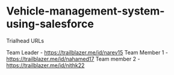 # Vehicle-management-system-using-salesforce

Trialhead URLs

Team Leader   - https://trailblazer.me/id/narev15
Team Member 1 - https://trailblazer.me/id/nahamed17
Team member 2 -  https://trailblazer.me/id/nithk22
